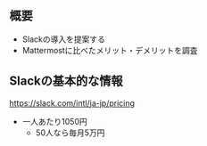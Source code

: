 ## 概要
- Slackの導入を提案する
- Mattermostに比べたメリット・デメリットを調査

## Slackの基本的な情報
https://slack.com/intl/ja-jp/pricing
- 一人あたり1050円
	- 50人なら毎月5万円